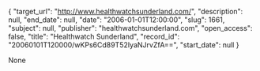 {
  "target_url": "http://www.healthwatchsunderland.com/", 
  "description": null, 
  "end_date": null, 
  "date": "2006-01-01T12:00:00", 
  "slug": 1661, 
  "subject": null, 
  "publisher": "healthwatchsunderland.com", 
  "open_access": false, 
  "title": "Healthwatch Sunderland", 
  "record_id": "20060101T120000/wKPs6Cd89T52IyaNJrvZfA==", 
  "start_date": null
}

None